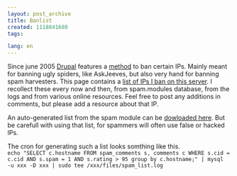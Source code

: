 ```yaml
---
layout: post_archive
title: Banlist
created: 1118841680
tags:

lang: en
---
```

Since june 2005 <a href="http://drupal.org">Drupal</a> features a <a href="http://cvs.drupal.org/viewcvs/drupal/drupal/modules/user.module?rev=1.479&view=log">method</a> to ban certain IPs. Mainly meant for banning ugly spiders, like AskJeeves, but also very hand for banning spam harvesters. This page contains a <a href="/sites/webschuur.com/files/spam_list.log">list of IPs I ban on this server</a>. I recollect these every now and then, from spam.modules database, from the logs and from various online resources. Feel free to post any additions in comments, but please add a resource about that IP. 

An auto-generated list from the spam module can be <a href="/sites/webschuur.com/files/spam_list.log">dowloaded here</a>. But be carefull with using that list, for spammers will often use false or hacked IPs.

The cron for generating such a list looks somthing like this.
<code>
echo "SELECT c.hostname FROM spam_comments s, comments c WHERE s.cid = c.cid AND s.spam = 1 AND s.rating > 95 group by c.hostname;" | mysql -u xxx -D xxx | sudo tee /xxx/files/spam_list.log
</code>
